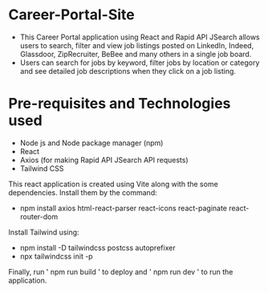 # Career-Portal-Site
* This Career Portal application using React and Rapid API JSearch allows users to search, filter and view job listings posted on LinkedIn, Indeed, Glassdoor, ZipRecruiter, BeBee and many others in a single job board.
* Users can search for jobs by keyword, filter jobs by location or category and see detailed job descriptions when they click on a job listing.

# Pre-requisites and Technologies used
* Node js and Node package manager (npm)
* React
* Axios (for making Rapid API JSearch API requests)
* Tailwind CSS

This react application is created using Vite along with the some dependencies. Install them by the command:
* npm install axios html-react-parser react-icons react-paginate react-router-dom

Install Tailwind using:
* npm install -D tailwindcss postcss autoprefixer
* npx tailwindcss init -p

Finally, run ' npm run build ' to deploy and ' npm run dev ' to run the application.
